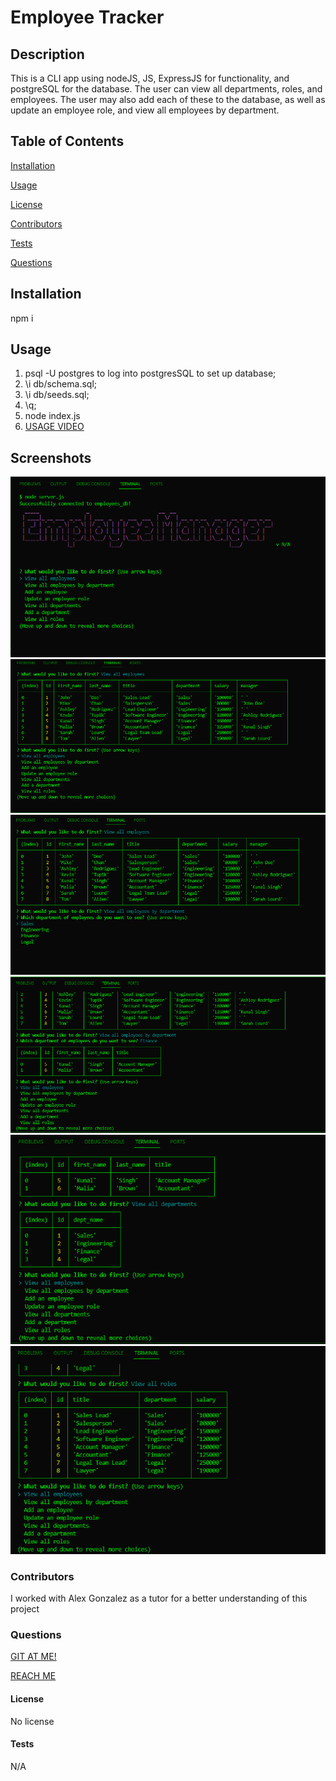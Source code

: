   # Employee Tracker

  ## Description
  This is a CLI app using nodeJS, JS, ExpressJS for functionality, and postgreSQL for the database. The user can view all departments, roles, and employees. The user may also add each of these to the database, as well as update an employee role, and view all employees by department. 

  ## Table of Contents
  [Installation](#installation)

  [Usage](#usage)

  [License](#license)

  [Contributors](#contributors)

  [Tests](#tests)

  [Questions](#questions)


  ## Installation
  npm i
  
  ## Usage
  1. psql -U postgres to log into postgresSQL to set up database;
  2. \i db/schema.sql;
  3. \i db/seeds.sql;
  4. \q;
  5. node index.js
  6. [USAGE VIDEO](https://drive.google.com/file/d/1-DnEeKJapIQrLL3D-r5HLvqaEaV9f0vq/view?usp=drive_link)

  
  ## Screenshots
  ![CLI Screenshot](./assets/EmployeePic1.png)
  ![CLI Screenshot](./assets/EmployeePic2.png)
  ![CLI Screenshot](./assets/EmployeePic3.png)
  ![CLI Screenshot](./assets/EmployeePic4.png)
  ![CLI Screenshot](./assets/EmployeePic5.png)
  ![CLI Screenshot](./assets/EmployeePic6.png)
  
  ### Contributors
  I worked with Alex Gonzalez as a tutor for a better understanding of this project

  ### Questions
  [GIT AT ME!](https://github.com/VicSwain)

  [REACH ME](@huracanmusic2016@gmail.com)

  #### License 
  No license
  
  #### Tests
  N/A